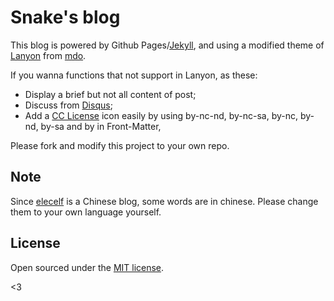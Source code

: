# Snake's blog
This blog is powered by Github Pages/[Jekyll](http://jekyllrb.com), and using a modified theme of [Lanyon](https://github.com/poole/lanyon) from [mdo](https://github.com/mdo).

If you wanna functions that not support in Lanyon, as these:
- Display a brief but not all content of post;
- Discuss from [Disqus](http://disqus.com/);
- Add a [CC License](http://creativecommons.org/) icon easily by using by-nc-nd, by-nc-sa, by-nc, by-nd, by-sa and by in Front-Matter,

Please fork and modify this project to your own repo.

## Note
Since [elecelf](http://snakealpha.github.io) is a Chinese blog, some words are in chinese. Please change them to your own language yourself.


## License

Open sourced under the [MIT license](LICENSE.md).

<3
